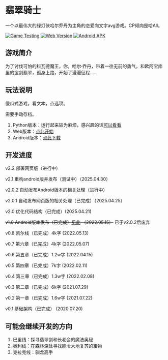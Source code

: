 # 翡翠骑士

一个以最伟大的绿灯侠哈尔乔丹为主角的恋爱向文字avg游戏。CP倾向是哈All。

[![Game Testing](https://github.com/zhuty18/EmeraldKnight/actions/workflows/unit_test.yml/badge.svg)](https://github.com/zhuty18/EmeraldKnight/actions/workflows/unit_test.yml)
[![Web Version](https://github.com/zhuty18/EmeraldKnight/actions/workflows/web_deploy.yml/badge.svg)](https://github.com/zhuty18/EmeraldKnight/actions/workflows/web_deploy.yml)
[![Android APK](https://github.com/zhuty18/EmeraldKnight/actions/workflows/release_android.yml/badge.svg)](https://github.com/zhuty18/EmeraldKnight/actions/workflows/release_android.yml)

## 游戏简介

为了讨伐可怕的科瓦德魔王，你，哈尔·乔丹，带着一往无前的勇气，和欧阿宝库里的宝剑翡翠，孤身上路，开始了漫漫征程……

## 玩法说明

傻瓜式游戏，看文本，点选项。

需要手动存档。

1. Python版本：运行起来较为麻烦，感兴趣的话[可以看看](https://github.com/zhuty18/EmeraldKnight/python)
2. Web版本：[点此开始](https://zhuty18.github.io/EmeraldKnight/web)
3. Android版本：[点此下载](https://github.com/zhuty18/EmeraldKnight/releases/latest/download/EmeraldKnight.apk)

## 开发进度

v2.2  部署网页版（进行中）

v2.1 重构android版并发布（测试中）（2025.04.30）

v2.0.2 自动发布Android版本的相关处理（进行中）

v2.0.1 自动发布网页版的相关处理（已完成）（2025.04.25）

v2.0 优化代码结构（已完成）(2025.04.21)

~~v1.0 Android版本发布（已完成）[见此](https://github.com/zhuty18/EmeraldKnight-Android) （2022.05.15）~~ 已于v2.0.2后废弃

v0.8 凯尔线（已完成）4k字 (2022.05.13)

v0.7 第六章（已完成）4k字 (2022.05.07)

v0.6 第五章（已完成）1.2w字 (2022.04.15)

v0.5 第四章（已完成）7k字 (2022.02.11)

v0.4 第三章（已完成）1.3w字 (2022.02.08)

v0.3 第二章（已完成）6k字 (2021.07.29)

v0.2 第一章（已完成）1.6w字 (2021.07.22)

v0.1 基础架构（已完成） (2020.07.20)

## 可能会继续开发的方向

1. 巴里线：探寻翡翠剑和长老会的魔法奥秘
2. 奥利线：在森林深处寻找能令大地复苏的宝物
3. 克拉克线：驯龙高手
